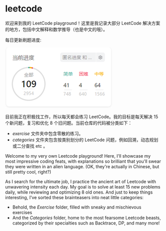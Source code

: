 # leetcode

欢迎来到我的 LeetCode playground！这里是我记录大部分 LeetCode 解决方案的地方，包括中文解释和数学推导（也是中文的哦）。

每日更新刷题进度:

![](./imgs/刷题_02_28_2023.png)

目前我正在积极找工作，所以每天都会练习 LeetCode。我的目标是每天解决 15 个新问题，复习和优化 8 个旧问题。当前仓库的代码被分类如下：

* *exercise* 文件夹中包含零散的练习。
* *categories* 文件夹包含按类别划分的 LeetCode 问题，例如回溯，动态规划或二分查找 etc 。

Welcome to my very own Leetcode playground! Here, I'll showcase my most impressive coding feats, with explanations so brilliant that you'll swear they were written in an alien language. (OK, they're actually in Chinese, but still pretty cool, right?)

As I search for the ultimate job, I practice the ancient art of Leetcode with unwavering intensity each day. My goal is to solve at least 15 new problems daily, while reviewing and optimizing 8 old ones. And just to keep things interesting, I've sorted these brainteasers into neat little categories:

* Behold, the *Exercise* folder, filled with sneaky and mischievous exercises
* And the *Categories* folder, home to the most fearsome Leetcode beasts, categorized by their specialties such as Backtrace, DP, and many more!
